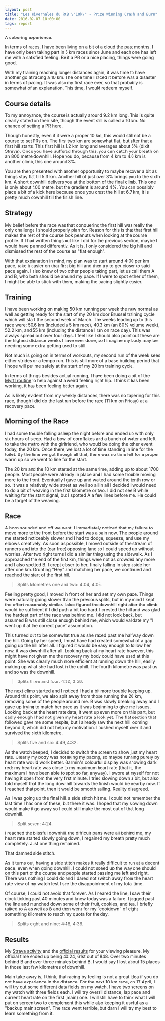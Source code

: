 ```yaml
---
layout: post
title: "Les Hivernales du RCB \"10k\" - Prize Winning Crash and Burn"
date: 2016-02-07 18:00:00
tags: report
---
```


A sobering experience.

In terms of races, I have been living on a bit of a cloud the past months.  I
have only been taking part in 5 km races since June and each one has left me
with a satisfied feeling. Be it a PR or a nice placing, things were going good.

With my training reaching longer distances again, it was time to have another
go at racing a 10 km. The one time I raced it before was a disaster in terms of
pacing. It was also my first race ever, so that probably is somewhat of an
explanation. This time, I would redeem myself.

## Course details

To my annoyance, the course is actually around 9.2 km long. This is quite
clearly stated on their site, though the event still is called a 10 km. No
chance of setting a PR here.

Though honestly, even if it were a proper 10 km, this would still not be a
course to set PRs on. The first two km are somewhat flat, but after that a
first hill starts.  This first hill is 1.2 km long and averages about 5% (dixit
Strava). Once you have suffered through this, you can catch your breath on an
800 metre downhill. Hope you do, because from 4 km to 4.6 km is another climb,
this one around 3%.

You are then presented with another opportunity to maybe recover a bit as
things stay flat till 5.3 km. Another hill of just over 3% brings you to the
sixth km. A short downhill delivers you at the bottom of the final climb. This
one is only about 400 metre, but the gradient is around 4%. You can possibly
place a bit of a kick here because once you crest the hill at 6.7 km, it is
pretty much downhill till the finish line.

## Strategy

My belief before the race was that conquering the first hill was really the
only challenge I should properly plan for. Reason for this is that that first
hill makes the rest of the course look peanuts when looking at the course
profile.  If I had written things out like I did for the previous section,
maybe I would have planned differently. As it is, I only considered the big
hill and dismissed the rest of the course as "flat enough".

With that explanation in mind, my plan was to start around 4:00 per km pace,
take it easier on that first big hill and then try to get closer to said pace
again. I also knew of two other people taking part, let us call them A and B,
who both should be around my pace. If I were to spot either of them, I might be
able to stick with them, making the pacing slightly easier.

## Training

I have been working on making 50 km running per week the new normal as well as
getting ready for the start of my 20 km door Brussel training cycle which will
start the second week of March. The weeks leading up to this race were: 50.6 km
(included a 5 km race), 40.3 km (an 80% volume week), 52.2 km, and 55 km
(including the distance I ran on race day). This was always spread out over four
days. I feel like I should also point out these are the highest distance weeks
I have ever done, so I imagine my body may be needing some extra getting used
to still.

Not much is going on in terms of workouts, my second run of the week sees
either strides or a tempo run. This is still more of a base building period
that I hope will put me safely at the start of my 20 km training cycle.

In terms of things besides actual running, I have been doing a bit of the
[Myrtl routine][myrtl] to help against a weird feeling right hip. I think it
has been working, it has been feeling better again.

As is likely evident from my weekly distances, there was no tapering for this
race, though I did do the last run before the race (11 km on Friday) at a
recovery pace.

## Morning of the Race

I had some trouble falling asleep the night before and ended up with only six
hours of sleep. Had a bowl of cornflakes and a bunch of water and left to take
the metro with the girlfriend, who would be doing the other event today, the 20
km. Once there, we lost a lot of time standing in line for the toilet. By the
time we got through all that, there was no time left for a proper warm up so we
went to line for the start.

The 20 km and the 10 km started at the same time, adding up to about 1700
people. Most people were already in place and I had some trouble moving more to
the front. Eventually I gave up and waited around the tenth row or so. It was a
relatively wide street as well so all in all I decided I would need to do a bit
of weaving in the first kilometre or two. I did not see B while waiting for
the start signal, but I spotted A a few lines before me. He could be a
target of the weaving.

## Race

A horn sounded and off we went. I immediately noticed that my failure to move
more to the front before the start was a pain now. The people around me started
noticeably slower and I had to dodge, squeeze, and use my elbows creatively. As
soon as possible, I moved outside of the stream of runners and into the (car
free) opposing lane so I could speed up without worries. After two right turns
I did a similar thing using the sidewalk. As I approached the end of the first
km, things were not as crowded any more and I also spotted B. I crept closer
to her, finally falling in step aside her after one km. Grunting "Hey" and
matching her pace, we continued and reached the start of the first hill.

> Splits kilometres one and two: 4:04, 4:05.

Feeling pretty good, I moved in front of her and set my own pace. Things were
naturally going slower than the previous splits, but in my mind I kept the
effort reasonably similar. I also figured the downhill right after the climb
would be sufficient if I did push a bit too hard. I crested the hill and was
glad the hardest part of the race was behind me. I did not look back, but
assumed B was still close enough behind me, which would validate my "I went up
it at the correct pace" assumption.

This turned out to be somewhat true as she raced past me halfway down the hill.
Going by her speed, I must have had created somewhat of a gap going up the hill
after all. I figured it would be easy enough to follow her now, it was downhill
after all. Looking back at my heart rate however, this might have not given me
the recovery my body could have used at this point. She was clearly much more
efficient at running down the hill, easily making up what she had lost in the
uphill. The fourth kilometre was past us and so was the downhill.

> Splits three and four: 4:32, 3:58.

The next climb started and I noticed I had a bit more trouble keeping up.
Around this point, we also split away from those running the 20 km, removing
some of the people around me. B was slowly breaking away and I gave up trying
to match her pace as it was beginning to give me issues. Looking back at the
heart rate data, it went up even more on this part, but sadly enough I had not
given my heart rate a look yet. The flat section that followed gave me some
respite, but I already saw the next hill looming beyond it, which did not help
my motivation. I pushed myself over it and survived the sixth kilometre.

> Splits five and six: 4:49, 4:32.

As the watch beeped, I decided to switch the screen to show just my heart rate.
Clearly my body was not liking my pacing, so maybe running purely by heart rate
would work better. Garmin's colourful display was showing dark red: my heart
rate was close to my maximum heart rate (that is, the maximum I have been able
to spot so far, anyway). I swore at myself for not having it open from the very
first minute.  I tried slowing down a bit, but also told myself that the long
downhill towards the finish would be nearby now. If I reached that point, then
it would be smooth sailing. Reality disagreed.

As I was going up the final hill, a side stitch hit me. I could not remember
the last time I had one of these, but there it was. I hoped that my slowing
down would make it go away so I could still make the most out of that long
downhill.

> Split seven: 4:24.

I reached the blissful downhill, the difficult parts were all behind me, my
heart rate started slowly going down, I regained my breath pretty much
completely. Just one thing remained.

That damned side stitch.

As it turns out, having a side stitch makes it really difficult to run at a
decent pace, even when going downhill. I could not speed up the way one should
on this part of the course and people started passing me left and right. There
was nothing I could do and I dared not switch away from the heart rate view of
my watch lest I see the disappointment of my total time.

Of course, I could not avoid that forever. As I neared the line, I saw their
clock ticking past 40 minutes and knew today was a failure. I jogged past the
line and munched down some of their fruit, cookies, and tea. I briefly talked
to A as well as B and then went for my "cooldown" of eight something
kilometre to reach my quota for the day.

> Splits eight and nine: 4:48, 4:36.

## Results

My [Strava activity][strava] and the [official results][results] for your
viewing pleasure. My official time ended up being 40:24, 61st out of 848. Over
two minutes behind B and over three minutes behind B. I would say I lost
about 15 places in those last few kilometres of downhill.

Main take away is, I think, that racing by feeling is not a great idea if you
do not have experience in the distance. For the next 10 km race, on 17 April, I
will try out some different data fields on my watch. I have two screens on my
watch with three fields each. I will try overall distance, lap pace and current
heart rate on the first (main) one. I will still have to think what I will put
on screen two to complement this while also keeping it useful as a "backup main
screen". The race went terrible, but darn I will try my best to learn something
from it.

[hivernales]: http://leshivernalesdurcb.blogspot.be/
[results]: http://www.toptiming.be/2016/02/les-hivernales-du-rcb-93km-watermael.html
[strava]: https://www.strava.com/activities/488054858
[myrtl]: https://www.youtube.com/watch?v=2GLrKr54yA0

